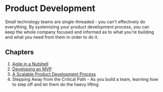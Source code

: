 # Product Development

Small technology teams are single-threaded - you can't effectively do everything. By systemizing your product development process, you can keep the whole company focused and informed as to what you're building and what you need from them in order to do it.

## Chapters

1. [Agile in a Nutshell](1-agile.md)
2. [Developing an MVP](2-developing-an-mvp.md)
3. [A Scalable Product Development Process](3-process.md)
4. Stepping Away from the Critical Path - As you build a team, learning how to step off and let them do the haevy lifting
